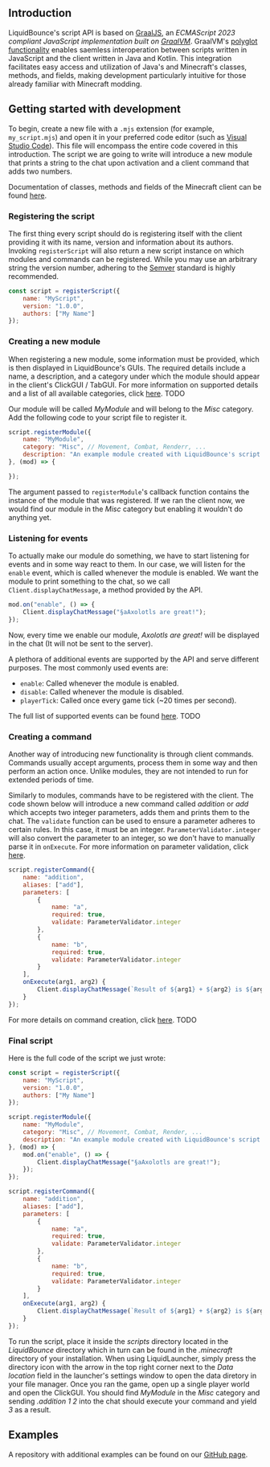 ## Introduction

LiquidBounce's script API is based on [GraalJS](https://github.com/oracle/graaljs), an *ECMAScript 2023 compliant JavaScript implementation built on [GraalVM](https://www.graalvm.org)*. GraalVM's [polyglot functionality](https://www.graalvm.org/latest/reference-manual/polyglot-programming/) enables saemless interoperation between scripts written in JavaScript and the client written in Java and Kotlin. This integration facilitates easy access and utilization of Java's and Minecraft's classes, methods, and fields, making development particularly intuitive for those already familiar with Minecraft modding.

## Getting started with development

To begin, create a new file with a `.mjs` extension (for example, `my_script.mjs`) and open it in your preferred code editor (such as [Visual Studio Code](https://code.visualstudio.com/)). This file will encompass  the entire code covered in this introduction. The script we are going to write will introduce a new module that prints a string to the chat upon activation and a client command that adds two numbers.

Documentation of classes, methods and fields of the Minecraft client can be found [here](https://maven.fabricmc.net/docs/yarn-1.20.4+build.3/index.html).

### Registering the script

The first thing every script should do is registering itself with the client providing it with its name, version and information about its authors. Invoking `registerScript` will also return a new script instance on which modules and commands can be registered. While you may use an arbitrary string the version number, adhering to the [Semver](https://semver.org/) standard is highly recommended.

```js
const script = registerScript({
    name: "MyScript",
    version: "1.0.0",
    authors: ["My Name"]
});
```

### Creating a new module

When registering a new module, some information must be provided, which is then displayed in LiquidBounce's GUIs. The required details include a name, a description, and a category under which the module should appear in the client's ClickGUI / TabGUI. For more information on supported details and a list of all available categories, click [here](#). TODO

Our module will be called *MyModule* and will belong to the *Misc* category. Add the following code to your script file to register it.

```js
script.registerModule({
    name: "MyModule",
    category: "Misc", // Movement, Combat, Renderr, ...
    description: "An example module created with LiquidBounce's script API."
}, (mod) => {

});
```

The argument passed to `registerModule`'s callback function contains the instance of the module that was registered. If we ran the client now, we would find our module in the *Misc* category but enabling it wouldn't do anything yet.

### Listening for events

To actually make our module do something, we have to start listening for events and in some way react to them. In our case, we will listen for the `enable` event, which is called whenever the module is enabled. We want the module to print something to the chat, so we call `Client.displayChatMessage`, a method provided by the API.

```js
mod.on("enable", () => {
    Client.displayChatMessage("§aAxolotls are great!");
});
```

Now, every time we enable our module, *Axolotls are great!* will be displayed in the chat (It will not be sent to the server).

A plethora of additional events are supported by the API and serve different purposes. The most commonly used events are:
- `enable`: Called whenever the module is enabled.
- `disable`: Called whenever the module is disabled.
- `playerTick`: Called once every game tick (~20 times per second).

The full list of supported events can be found [here](#). TODO

### Creating a command

Another way of introducing new functionality is through client commands. Commands usually accept arguments, process them in some way and then perform an action once. Unlike modules, they are not intended to run for extended periods of time.

Similarly to modules, commands have to be registered with the client. The code shown below will introduce a new command called *addition* or *add* which accepts two integer parameters, adds them and prints them to the chat. The `validate` function can be used to ensure a parameter adheres to certain rules. In this case, it must be an integer. `ParameterValidator.integer` will also convert the parameter to an integer, so we don't have to manually parse it in `onExecute`. For more information on parameter validation, click [here](#TODO).

```js
script.registerCommand({
    name: "addition",
    aliases: ["add"],
    parameters: [
        {
            name: "a",
            required: true,
            validate: ParameterValidator.integer
        },
        {
            name: "b",
            required: true,
            validate: ParameterValidator.integer
        }
    ],
    onExecute(arg1, arg2) {
        Client.displayChatMessage(`Result of ${arg1} + ${arg2} is ${arg1 + arg2}`);
    }
});
```

For more details on command creation, click [here](#). TODO


### Final script

Here is the full code of the script we just wrote:

```js
const script = registerScript({
    name: "MyScript",
    version: "1.0.0",
    authors: ["My Name"]
});

script.registerModule({
    name: "MyModule",
    category: "Misc", // Movement, Combat, Render, ...
    description: "An example module created with LiquidBounce's script API."
}, (mod) => {
    mod.on("enable", () => {
        Client.displayChatMessage("§aAxolotls are great!");
    });
});

script.registerCommand({
    name: "addition",
    aliases: ["add"],
    parameters: [
        {
            name: "a",
            required: true,
            validate: ParameterValidator.integer
        },
        {
            name: "b",
            required: true,
            validate: ParameterValidator.integer
        }
    ],
    onExecute(arg1, arg2) {
        Client.displayChatMessage(`Result of ${arg1} + ${arg2} is ${arg1 + arg2}`);
    }
});
```

To run the script, place it inside the *scripts* directory located in the *LiquidBounce* directory which in turn can be found in the *.minecraft* directory of your installation. When using LiquidLauncher, simply press the directory icon with the arrow in the top right corner next to the *Data location* field in the launcher's settings window to open the data diretory in your file manager. Once you ran the game, open up a single player world and open the ClickGUI. You should find *MyModule* in the *Misc* category and sending *.addition 1 2* into the chat should execute your command and yield *3* as a result.

## Examples
A repository with additional examples can be found on our [GitHub page](https://github.com/CCBlueX/LiquidScript).

